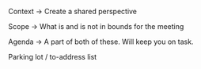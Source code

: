 Context -> Create a shared perspective

Scope -> What is and is not in bounds for the meeting

Agenda -> A part of both of these. Will keep you on task.

Parking lot / to-address list
